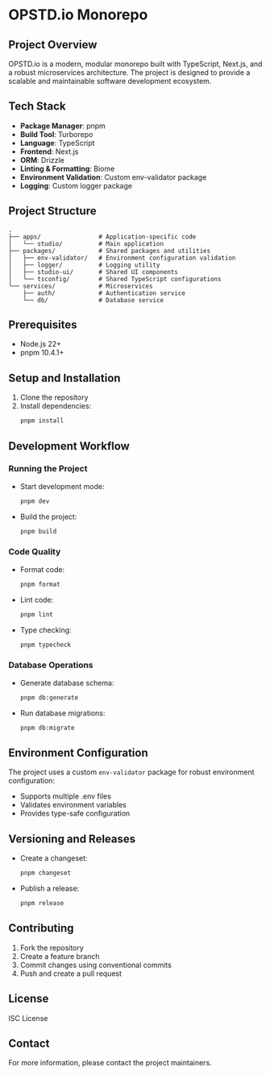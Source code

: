 # OPSTD.io Monorepo

## Project Overview

OPSTD.io is a modern, modular monorepo built with TypeScript, Next.js, and a robust microservices architecture. The project is designed to provide a scalable and maintainable software development ecosystem.

## Tech Stack

- **Package Manager**: pnpm
- **Build Tool**: Turborepo
- **Language**: TypeScript
- **Frontend**: Next.js
- **ORM**: Drizzle
- **Linting & Formatting**: Biome
- **Environment Validation**: Custom env-validator package
- **Logging**: Custom logger package

## Project Structure

```
.
├── apps/                # Application-specific code
│   └── studio/          # Main application
├── packages/            # Shared packages and utilities
│   ├── env-validator/   # Environment configuration validation
│   ├── logger/          # Logging utility
│   ├── studio-ui/       # Shared UI components
│   └── tsconfig/        # Shared TypeScript configurations
└── services/            # Microservices
    ├── auth/            # Authentication service
    └── db/              # Database service
```

## Prerequisites

- Node.js 22+
- pnpm 10.4.1+

## Setup and Installation

1. Clone the repository
2. Install dependencies:
   ```bash
   pnpm install
   ```

## Development Workflow

### Running the Project

- Start development mode:
  ```bash
  pnpm dev
  ```

- Build the project:
  ```bash
  pnpm build
  ```

### Code Quality

- Format code:
  ```bash
  pnpm format
  ```

- Lint code:
  ```bash
  pnpm lint
  ```

- Type checking:
  ```bash
  pnpm typecheck
  ```

### Database Operations

- Generate database schema:
  ```bash
  pnpm db:generate
  ```

- Run database migrations:
  ```bash
  pnpm db:migrate
  ```

## Environment Configuration

The project uses a custom `env-validator` package for robust environment configuration:
- Supports multiple .env files
- Validates environment variables
- Provides type-safe configuration

## Versioning and Releases

- Create a changeset:
  ```bash
  pnpm changeset
  ```

- Publish a release:
  ```bash
  pnpm release
  ```

## Contributing

1. Fork the repository
2. Create a feature branch
3. Commit changes using conventional commits
4. Push and create a pull request

## License

ISC License

## Contact

For more information, please contact the project maintainers.